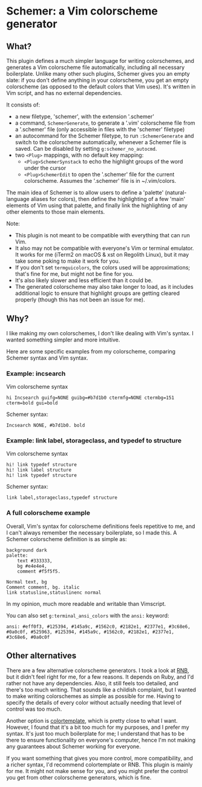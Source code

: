 # Schemer: a Vim colorscheme generator
## What?
This plugin defines a much simpler language for writing colorschemes, and generates a Vim colorscheme file automatically, including all necessary boilerplate.
Unlike many other such plugins, Schemer gives you an empty slate: if you don't define anything in your colorscheme, you get an empty colorscheme (as opposed to the default colors that Vim uses).
It's written in Vim script, and has no external dependencies.

It consists of:
* a new filetype, 'schemer', with the extension '.schemer'
* a command, `SchemerGenerate`, to generate a '.vim' colorscheme file from a '.schemer' file (only accessible in files with the 'schemer' filetype)
* an autocommand for the Schemer filetype, to run `:SchemerGenerate` and switch to the colorscheme automatically, whenever a Schemer file is saved. Can be disabled by setting `g:schemer_no_autocmd`.
* two `<Plug>` mappings, with no default key mapping:
    * `<Plug>SchemerSynstack` to echo the highlight groups of the word under the cursor
    * `<Plug>SchemerEdit` to open the '.schemer' file for the current colorscheme. Assumes the '.schemer' file is in ~/.vim/colors.

The main idea of Schemer is to allow users to define a 'palette' (natural-language aliases for colors), then define the highlighting of a few 'main' elements of Vim using that palette, and finally link the highlighting of any other elements to those main elements.

Note:
* This plugin is not meant to be compatible with everything that can run Vim.
* It also may not be compatible with everyone's Vim or terminal emulator.
  It works for me (iTerm2 on macOS & xst on Regolith Linux), but it may take some poking to make it work for you.
* If you don't set `termguicolors`, the colors used will be approximations; that's fine for me, but might not be fine for you.
* It's also likely slower and less efficient than it could be.
* The generated colorscheme may also take longer to load, as it includes additional logic to ensure that highlight groups are getting cleared properly (though this has not been an issue for me).

## Why?
I like making my own colorschemes, I don't like dealing with Vim's syntax.
I wanted something simpler and more intuitive.

Here are some specific examples from my colorscheme, comparing Schemer syntax and Vim syntax.

### Example: incsearch
Vim colorscheme syntax

```vim
hi Incsearch guifg=NONE guibg=#b7d1b0 ctermfg=NONE ctermbg=151 cterm=bold gui=bold
```

Schemer syntax:

```schemer
Incsearch NONE, #b7d1b0. bold
```

### Example: link label, storageclass, and typedef to structure
Vim colorscheme syntax

```vim
hi! link typedef structure
hi! link label structure
hi! link typedef structure
```

Schemer syntax:

```schemer
link label,storageclass,typedef structure
```

### A full colorscheme example
Overall, Vim's syntax for colorscheme definitions feels repetitive to me, and I can't always remember the necessary boilerplate, so I made this.
A Schemer colorscheme definition is as simple as:

```schemer
background dark
palette:
    text #333333,
    bg #e4e4e4,
    comment #f5f5f5.

Normal text, bg
Comment comment, bg. italic
link statusline,statuslinenc normal
```

In my opinion, much more readable and writable than Vimscript.

You can also set `g:terminal_ansi_colors` with the `ansi:` keyword:

```schemer
ansi: #eff0f3, #125394, #145a9c, #1562c0, #2182e1, #2377e1, #3c68e6, #0a0c0f, #525963, #125394, #145a9c, #1562c0, #2182e1, #2377e1, #3c68e6, #0a0c0f
```

## Other alternatives
There are a few alternative colorscheme generators.
I took a look at [RNB](https://github.com/romainl/vim-rnb), but it didn't feel right for me, for a few reasons.
It depends on Ruby, and I'd rather not have any dependencies.
Also, it still feels too detailed, and there's too much writing.
That sounds like a childish complaint, but I wanted to make writing colorschemes as simple as possible for me.
Having to specify the details of every color without actually needing that level of control was too much.

Another option is [colortemplate](https://github.com/lifepillar/vim-colortemplate), which is pretty close to what I want.
However, I found that it's a bit too much for my purposes, and I prefer my syntax.
It's just too much boilerplate for me; I understand that has to be there to ensure functionality on everyone's computer, hence I'm not making any guarantees about Schemer working for everyone.

If you want something that gives you more control, more compatibility, and a richer syntax, I'd recommend colortemplate or RNB.
This plugin is mainly for me.
It might not make sense for you, and you might prefer the control you get from other colorscheme generators, which is fine.
